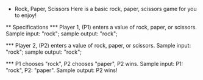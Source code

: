 * Rock, Paper, Scissors
Here is a basic rock, paper, scissors game for you to enjoy!


** Specifications
*** Player 1, (P1) enters a value of rock, paper, or scissors.
  Sample input: "rock";
  sample output: "rock";

*** Player 2, (P2) enters a value of rock, paper, or scissors.
    Sample input: "rock";
    sample output: "rock";

*** P1 chooses "rock", P2 chooses "paper", P2 wins.
    Sample input: P1: "rock", P2: "paper".
    Sample output: P2 wins!
